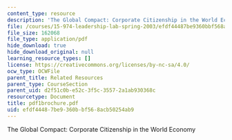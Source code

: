```yaml
---
content_type: resource
description: 'The Global Compact: Corporate Citizenship in the World Economy'
file: /courses/15-974-leadership-lab-spring-2003/efdf44487be9360bbf568acb50254ab9_pdf1brochure.pdf
file_size: 162068
file_type: application/pdf
hide_download: true
hide_download_original: null
learning_resource_types: []
license: https://creativecommons.org/licenses/by-nc-sa/4.0/
ocw_type: OCWFile
parent_title: Related Resources
parent_type: CourseSection
parent_uid: d2f51c0b-e52c-3f5c-3557-2a1ab930368c
resourcetype: Document
title: pdf1brochure.pdf
uid: efdf4448-7be9-360b-bf56-8acb50254ab9
---
```

The Global Compact: Corporate Citizenship in the World Economy